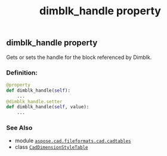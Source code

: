﻿---
title: dimblk_handle property
second_title: Aspose.CAD for Python via .NET API References
description: 
type: docs
weight: 330
url: /python-net/aspose.cad.fileformats.cad.cadtables/caddimensionstyletable/dimblk_handle/
is_root: false
---

## dimblk_handle property


Gets or sets the handle for the block referenced by Dimblk.
### Definition:
```python
@property
def dimblk_handle(self):
    ...
@dimblk_handle.setter
def dimblk_handle(self, value):
    ...
```

### See Also
* module [`aspose.cad.fileformats.cad.cadtables`](../../)
* class [`CadDimensionStyleTable`](/cad/python-net/aspose.cad.fileformats.cad.cadtables/caddimensionstyletable)
